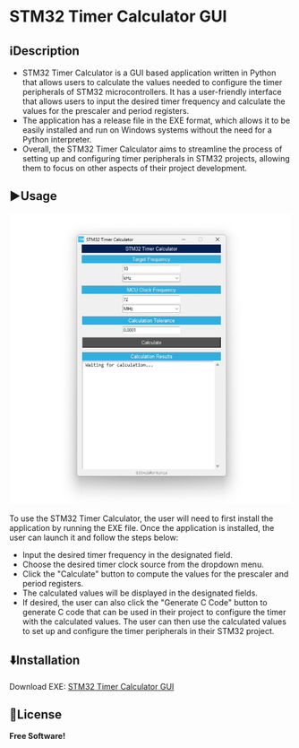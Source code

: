 # STM32 Timer Calculator GUI 

## ℹ️Description
- STM32 Timer Calculator is a GUI based application written in Python that allows users to calculate the values needed to configure the timer peripherals of STM32 microcontrollers. It has a user-friendly interface that allows users to input the desired timer frequency and calculate the values for the prescaler and period registers.
- The application has a release file in the EXE format, which allows it to be easily installed and run on Windows systems without the need for a Python interpreter.
- Overall, the STM32 Timer Calculator aims to streamline the process of setting up and configuring timer peripherals in STM32 projects, allowing them to focus on other aspects of their project development.
                    
## ▶️Usage 
<p align="center">
  <img src="https://github.com/orkunza/STM32_Timer_Calculator_GUI/blob/main/app.png" width="504" height="519">
</p>

To use the STM32 Timer Calculator, the user will need to first install the application by running the EXE file. Once the application is installed, the user can launch it and follow the steps below:

- Input the desired timer frequency in the designated field.
- Choose the desired timer clock source from the dropdown menu.
- Click the "Calculate" button to compute the values for the prescaler and period registers.
- The calculated values will be displayed in the designated fields.
- If desired, the user can also click the "Generate C Code" button to generate C code that can be used in their project to configure the timer with the calculated values.
The user can then use the calculated values to set up and configure the timer peripherals in their STM32 project.

## ⬇️Installation
Download EXE: [STM32 Timer Calculator GUI](https://github.com/orkunza/STM32_Timer_Calculator_GUI/releases/tag/v0.1)


## 📜License

**Free Software!**
